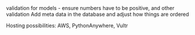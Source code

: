 ##

##

## 
validation for models - ensure numbers have to be positive, and other validation
Add meta data in the database and adjust how things are ordered 

Hosting possibilities:
AWS, PythonAnywhere, Vultr